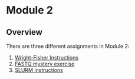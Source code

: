 # **Module 2**

## Overview
There are three different assignments in Module 2:

1.  [Wright-Fisher Instructions](/Module_2/WF_instructions.md)
2.  [FASTQ mystery exercise](/Module_2/FASTQ_instructions.md)
3.  [SLURM instructions](/Module_2/SLURM_instructions.md)
